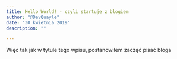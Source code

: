 ```yaml
---
title: Hello World! - czyli startuje z blogiem
author: "@DevQuayle"
date: "30 kwietnia 2019"
description: ""

---
```


Więc tak jak w tytule tego wpisu, postanowiłem zacząć pisać bloga

